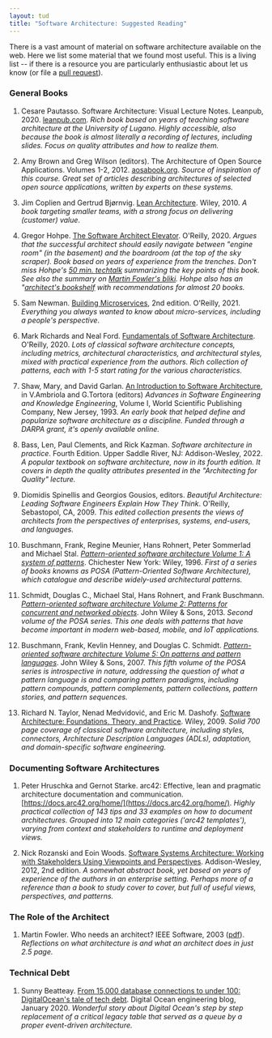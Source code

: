 ```yaml
---
layout: tud
title: "Software Architecture: Suggested Reading"
---
```


There is a vast amount of material on software architecture available on the web.
Here we list some material that we found most useful.
This is a living list -- if there is a resource you are particularly enthusiastic about let us know (or file a [pull request](https://github.com/SERG-Delft/delftswa)).

### General Books

1. Cesare Pautasso. Software Architecture: Visual Lecture Notes. Leanpub, 2020. [leanpub.com][cesare].
  _Rich book based on years of teaching software architecture at the University of Lugano. Highly accessible, also because the book is almost literally a recording of lectures, including slides. Focus on quality attributes and how to realize them._

1. Amy Brown and Greg Wilson (editors). The Architecture of Open Source Applications. Volumes 1-2, 2012. [aosabook.org][aosabook].
  _Source of inspiration of this course. Great set of articles describing architectures of selected open source applications, written by experts on these systems._

1. Jim Coplien and Gertrud Bjørnvig. [Lean Architecture][lsa]. Wiley, 2010.
  _A book targeting smaller teams, with a strong focus on delivering (customer) value_.

1. Gregor Hohpe. [The Software Architect Elevator](https://architectelevator.com/book/). O'Reilly, 2020. _Argues that the successful architect should easily navigate between "engine room" (in the basement) and the boardroom (at the top of the sky scraper). Book based on years of experience from the trenches. Don't miss Hohpe's [50 min. techtalk](https://www.youtube.com/watch?v=Zq2VcRZmz78) summarizing the key points of this book. See also the summary on [Martin Fowler's bliki](https://martinfowler.com/articles/architect-elevator.html). Hohpe also has an "[architect's bookshelf](https://architectelevator.com/architecture/architect-bookshelf/) with recommendations for almost 20 books._

1. Sam Newman. [Building Microservices](https://samnewman.io/books/building_microservices_2nd_edition/), 2nd edition. O'Reilly, 2021. _Everything you always wanted to know about micro-services, including a people's perspective_.

1. Mark Richards and Neal Ford. [Fundamentals of Software Architecture](https://fundamentalsofsoftwarearchitecture.com/). O'Reilly, 2020. _Lots of classical software architecture concepts, including metrics, architectural characteristics, and architectural styles, mixed with practical experience from the authors. Rich collection of patterns, each with 1-5 start rating for the various characteristics._

1. Shaw, Mary, and David Garlan. [An Introduction to Software Architecture](https://userweb.cs.txstate.edu/~rp31/papers/intro_softarch.pdf), in V.Ambriola and G.Tortora (editors) _Advances in Software Engineering and Knowledge Engineering_, Volume I, World Scientific Publishing Company, New Jersey, 1993. _An early book that helped define and popularize software architecture as a discipline. Funded through a DARPA grant, it's openly available online._

1. Bass, Len, Paul Clements, and Rick Kazman. _Software architecture in practice_. Fourth Edition.  Upper Saddle River, NJ: Addison-Wesley, 2022. _A popular textbook on software architecture, now in its fourth edition. It covers in depth the quality attributes presented in the "Architecting for Quality" lecture._

1. Diomidis Spinellis and Georgios Gousios, editors. _Beautiful Architecture: Leading Software Engineers Explain How They Think_. O'Reilly, Sebastopol, CA, 2009. _This edited collection presents the views of architects from the perspectives of enterprises, systems, end-users, and languages._

1. Buschmann, Frank, Regine Meunier, Hans Rohnert, Peter Sommerlad and Michael Stal. [_Pattern-oriented software architecture Volume 1: A system of patterns_](https://en.wikipedia.org/wiki/Pattern-Oriented_Software_Architecture#POSA1). Chichester New York: Wiley, 1996. _First of a series of books knowns as POSA (Pattern-Oriented Software Architecture), which catalogue and describe widely-used architectural patterns._

1. Schmidt, Douglas C., Michael Stal, Hans Rohnert, and Frank Buschmann. [_Pattern-oriented software architecture Volume 2: Patterns for concurrent and networked objects_](https://en.wikipedia.org/wiki/Pattern-Oriented_Software_Architecture#POSA2). John Wiley & Sons, 2013. _Second volume of the POSA series. This one deals with patterns that have become important in modern web-based, mobile, and IoT applications._

1. Buschmann, Frank, Kevlin Henney, and Douglas C. Schmidt. [_Pattern-oriented software architecture Volume 5: On patterns and pattern languages_](https://en.wikipedia.org/wiki/Pattern-Oriented_Software_Architecture#POSA5). John Wiley & Sons, 2007. _This fifth volume of the POSA series is introspective in nature, addressing the question of what a pattern language is and comparing pattern paradigms, including pattern compounds, pattern complements, pattern collections, pattern stories, and pattern sequences._

1. Richard N. Taylor, Nenad Medvidović, and Eric M. Dashofy. [Software Architecture: Foundations, Theory, and Practice](https://www.wiley.com/en-us/Software+Architecture%3A+Foundations%2C+Theory%2C+and+Practice-p-9780470167748). Wiley, 2009. _Solid 700 page coverage of classical software architecture, including styles, connectors, Architecture Description Languages (ADLs), adaptation, and domain-specific software engineering._

### Documenting Software Architectures

1. Peter Hruschka and Gernot Starke. arc42: Effective, lean and pragmatic architecture documentation and communication. [https://docs.arc42.org/home/](https://docs.arc42.org/home/). _Highly practical collection of 143 tips and 33 examples on how to document architectures. Grouped into 12 main categories ('arc42 templates'), varying from context and stakeholders to runtime and deployment views._

1. Nick Rozanski and Eoin Woods. [Software Systems Architecture: Working with Stakeholders Using Viewpoints and Perspectives][views]. Addison-Wesley, 2012, 2nd edition.
  _A somewhat abstract book, yet based on years of experience of the authors in an enterprise setting. Perhaps more of a reference than a book to study cover to cover, but full of useful views, perspectives, and patterns._



### The Role of the Architect

1. Martin Fowler. Who needs an architect? IEEE Software, 2003 ([pdf](https://martinfowler.com/ieeeSoftware/whoNeedsArchitect.pdf)). _Reflections on what architecture is and what an architect does in just 2.5 page._


### Technical Debt

1. Sunny Beatteay. [From 15,000 database connections to under 100: DigitalOcean's tale of tech debt](https://www.digitalocean.com/blog/from-15-000-database-connections-to-under-100-digitaloceans-tale-of-tech-debt).  Digital Ocean engineering blog, January 2020. _Wonderful story about Digital Ocean's step by step replacement of a critical legacy table that served as a queue by a proper event-driven architecture._



[aosabook]: http://aosabook.org/en/index.html
[lsa]: http://www.leansoftwarearchitecture.com/
[views]: https://www.viewpoints-and-perspectives.info/
[cesare]: https://leanpub.com/software-architecture/
